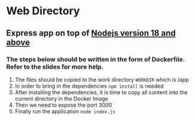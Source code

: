 # Web Directory 
## Express app on top of <a href='https://hub.docker.com/_/node'>Nodejs version 18 and above</a>

### The steps below should be written in the form of Dockerfile. Refer to the slides for more help.

1. The files should be copied to the work directory `WORKDIR` which is /app
2. In order to bring in the dependencies `npm install` is needed
3. After installing the dependencies, it is time to copy all content into the current directory in the Docker Image
4. Then we need to expose the port 3000
5. Finally run the application `node index.js`
